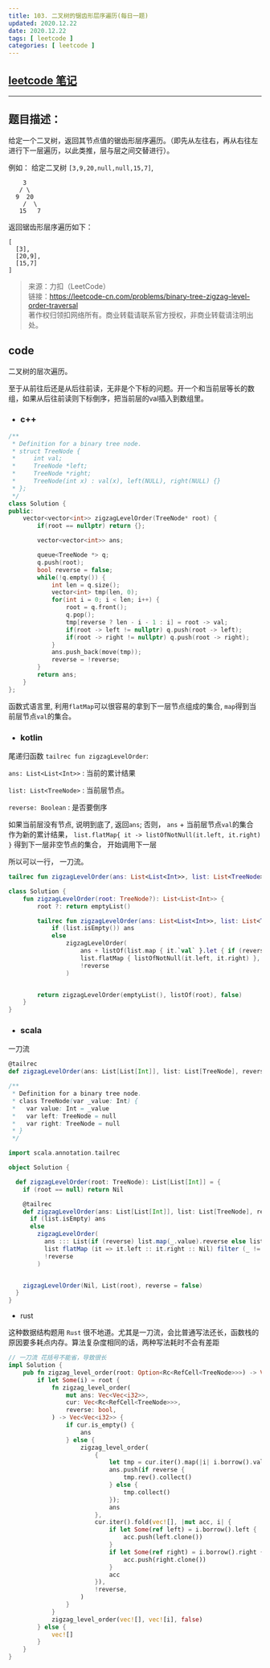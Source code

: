 ```yaml
---
title: 103. 二叉树的锯齿形层序遍历(每日一题)
updated: 2020.12.22  
date: 2020.12.22  
tags: [ leetcode ]
categories: [ leetcode ]
---
```


## [leetcode 笔记](https://lzyprime.github.io/leetcode/leetcode)

---

## 题目描述：

给定一个二叉树，返回其节点值的锯齿形层序遍历。（即先从左往右，再从右往左进行下一层遍历，以此类推，层与层之间交替进行）。

例如：
给定二叉树 `[3,9,20,null,null,15,7]`,

```
    3
   / \
  9  20
    /  \
   15   7
```

返回锯齿形层序遍历如下：
```
[
  [3],
  [20,9],
  [15,7]
]
```

> 来源：力扣（LeetCode）  
> 链接：https://leetcode-cn.com/problems/binary-tree-zigzag-level-order-traversal  
> 著作权归领扣网络所有。商业转载请联系官方授权，非商业转载请注明出处。

## code

二叉树的层次遍历。

至于从前往后还是从后往前读，无非是个下标的问题。开一个和当前层等长的数组，如果从后往前读则下标倒序，把当前层的val插入到数组里。

- ### c++


```c++
/**
 * Definition for a binary tree node.
 * struct TreeNode {
 *     int val;
 *     TreeNode *left;
 *     TreeNode *right;
 *     TreeNode(int x) : val(x), left(NULL), right(NULL) {}
 * };
 */
class Solution {
public:
    vector<vector<int>> zigzagLevelOrder(TreeNode* root) {
        if(root == nullptr) return {};

        vector<vector<int>> ans;

        queue<TreeNode *> q;
        q.push(root);
        bool reverse = false;
        while(!q.empty()) {
            int len = q.size();
            vector<int> tmp(len, 0);
            for(int i = 0; i < len; i++) {
                root = q.front();
                q.pop();
                tmp[reverse ? len - i - 1 : i] = root -> val;
                if(root -> left != nullptr) q.push(root -> left);
                if(root -> right != nullptr) q.push(root -> right);
            }
            ans.push_back(move(tmp));
            reverse = !reverse;
        }
        return ans;
    }
};
```

函数式语言里, 利用`flatMap`可以很容易的拿到下一层节点组成的集合, `map`得到当前层节点`val`的集合。

- ### kotlin

尾递归函数 `tailrec fun zigzagLevelOrder`:

`ans: List<List<Int>>` : 当前的累计结果

`list: List<TreeNode>` : 当前层节点。 

`reverse: Boolean` : 是否要倒序

如果当前层没有节点, 说明到底了, 返回`ans`; 否则， `ans` + 当前层节点`val`的集合 作为新的累计结果， `list.flatMap{ it -> listOfNotNull(it.left, it.right) }` 得到下一层非空节点的集合， 开始调用下一层

所以可以一行， 一刀流。

```kotlin
tailrec fun zigzagLevelOrder(ans: List<List<Int>>, list: List<TreeNode>, reverse: Boolean): List<List<Int>> = if (list.isEmpty()) ans else zigzagLevelOrder(ans + listOf(list.map { it.`val` }.let { if (reverse) it.asReversed() else it }), list.flatMap { listOfNotNull(it.left, it.right) }, !reverse)
```

```kotlin
class Solution {
    fun zigzagLevelOrder(root: TreeNode?): List<List<Int>> {
        root ?: return emptyList()

        tailrec fun zigzagLevelOrder(ans: List<List<Int>>, list: List<TreeNode>, reverse: Boolean): List<List<Int>> =
            if (list.isEmpty()) ans
            else
                zigzagLevelOrder(
                    ans + listOf(list.map { it.`val` }.let { if (reverse) it.asReversed() else it }),
                    list.flatMap { listOfNotNull(it.left, it.right) },
                    !reverse
                )


        return zigzagLevelOrder(emptyList(), listOf(root), false)
    }
}
```

- ### scala

一刀流
```scala
@tailrec
def zigzagLevelOrder(ans: List[List[Int]], list: List[TreeNode], reverse: Boolean): List[List[Int]] = if (list.isEmpty) ans else zigzagLevelOrder(ans ::: List(if (reverse) list.map(_.value).reverse else list.map(_.value)) ::: Nil, list flatMap (it => it.left :: it.right :: Nil) filter (_ != null), !reverse)

```

```scala
/**
 * Definition for a binary tree node.
 * class TreeNode(var _value: Int) {
 *   var value: Int = _value
 *   var left: TreeNode = null
 *   var right: TreeNode = null
 * }
 */

import scala.annotation.tailrec

object Solution {

  def zigzagLevelOrder(root: TreeNode): List[List[Int]] = {
    if (root == null) return Nil

    @tailrec
    def zigzagLevelOrder(ans: List[List[Int]], list: List[TreeNode], reverse: Boolean): List[List[Int]] =
      if (list.isEmpty) ans
      else
        zigzagLevelOrder(
          ans ::: List(if (reverse) list.map(_.value).reverse else list.map(_.value)) ::: Nil,
          list flatMap (it => it.left :: it.right :: Nil) filter (_ != null),
          !reverse
        )


    zigzagLevelOrder(Nil, List(root), reverse = false)
  }
}

```

- rust

这种数据结构题用 `Rust` 很不地道。尤其是一刀流，会比普通写法还长，函数栈的原因要多耗点内存。算法复杂度相同的话，两种写法耗时不会有差距


```rust
// 一刀流 花括号不能省，导致很长
impl Solution {
    pub fn zigzag_level_order(root: Option<Rc<RefCell<TreeNode>>>) -> Vec<Vec<i32>> {
        if let Some(i) = root {
            fn zigzag_level_order(
                mut ans: Vec<Vec<i32>>,
                cur: Vec<Rc<RefCell<TreeNode>>>,
                reverse: bool,
            ) -> Vec<Vec<i32>> {
                if cur.is_empty() {
                    ans
                } else {
                    zigzag_level_order(
                        {
                            let tmp = cur.iter().map(|i| i.borrow().val);
                            ans.push(if reverse {
                                tmp.rev().collect()
                            } else {
                                tmp.collect()
                            });
                            ans
                        },
                        cur.iter().fold(vec![], |mut acc, i| {
                            if let Some(ref left) = i.borrow().left {
                                acc.push(left.clone())
                            }
                            if let Some(ref right) = i.borrow().right {
                                acc.push(right.clone())
                            }
                            acc
                        }),
                        !reverse,
                    )
                }
            }
            zigzag_level_order(vec![], vec![i], false)
        } else {
            vec![]
        }
    }
}
```
